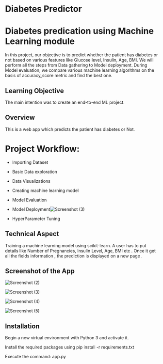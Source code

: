 # Diabetes Predictor

# Diabetes predication using Machine Learning module

In this project, our objective is to predict whether the patient has diabetes or not based on various features like Glucose level, Insulin, Age, BMI.
We will perform all the steps from Data gathering to Model deployment. During Model evaluation, we compare various machine learning algorithms on the basis of accuracy_score metric and find the best one.


## Learning Objective

The main intention was to create an end-to-end ML project.

## Overview

This is a web app which predicts the patient has diabetes or Not.

# Project Workflow:

*  Importing Dataset
*  Basic Data exploration
*  Data Visualizations
*  Creating machine learning model
*  Model Evaluation
*  Model Deployment![Screenshot (3)](https://user-images.githubusercontent.com/86607798/128338795-9bb2e112-5461-41cf-a2a6-3f516968548c.png)

*  HyperParameter Tuning

## Technical Aspect

Training a machine learning model using scikit-learn.
A user has to put details like Number of Pregnancies, Insulin Level, Age, BMI etc .
Once it get all the fields information , the prediction is displayed on a new page .

## Screenshot of the App

![Screenshot (2)](https://user-images.githubusercontent.com/86607798/128338732-99b08afc-abec-46e6-9361-070c5343a207.png)


![Screenshot (3)](https://user-images.githubusercontent.com/86607798/128338967-90b5632a-4cb7-467c-b041-d162e3afadbc.png)

![Screenshot (4)](https://user-images.githubusercontent.com/86607798/128339006-aa8b034b-f199-402f-a4ea-ce53fc5a866c.png)



![Screenshot (5)](https://user-images.githubusercontent.com/86607798/128338979-51604bda-b095-4c47-8d0d-70a1cf71e60d.png)


## Installation

Begin a new virtual environment with Python 3 and activate it.

Install the required packages using pip install -r requirements.txt

Execute the command: app.py
